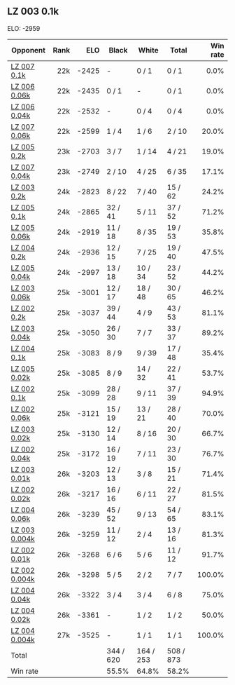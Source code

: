 ## LZ 003 0.1k ##

ELO: -2959

Opponent | Rank | ELO | Black | White | Total | Win rate
---------|-----:|----:|-------|-------|-------|-------:
[LZ 007 0.1k](LZ%20007%200.1k.md) | 22k | -2425 | - | 0 / 1 | 0 / 1 | 0.0%
[LZ 006 0.06k](LZ%20006%200.06k.md) | 22k | -2435 | 0 / 1 | - | 0 / 1 | 0.0%
[LZ 006 0.04k](LZ%20006%200.04k.md) | 22k | -2532 | - | 0 / 4 | 0 / 4 | 0.0%
[LZ 007 0.06k](LZ%20007%200.06k.md) | 22k | -2599 | 1 / 4 | 1 / 6 | 2 / 10 | 20.0%
[LZ 005 0.2k](LZ%20005%200.2k.md) | 23k | -2703 | 3 / 7 | 1 / 14 | 4 / 21 | 19.0%
[LZ 007 0.04k](LZ%20007%200.04k.md) | 23k | -2749 | 2 / 10 | 4 / 25 | 6 / 35 | 17.1%
[LZ 003 0.2k](LZ%20003%200.2k.md) | 24k | -2823 | 8 / 22 | 7 / 40 | 15 / 62 | 24.2%
[LZ 005 0.1k](LZ%20005%200.1k.md) | 24k | -2865 | 32 / 41 | 5 / 11 | 37 / 52 | 71.2%
[LZ 005 0.06k](LZ%20005%200.06k.md) | 24k | -2919 | 11 / 18 | 8 / 35 | 19 / 53 | 35.8%
[LZ 004 0.2k](LZ%20004%200.2k.md) | 24k | -2936 | 12 / 15 | 7 / 25 | 19 / 40 | 47.5%
[LZ 005 0.04k](LZ%20005%200.04k.md) | 24k | -2997 | 13 / 18 | 10 / 34 | 23 / 52 | 44.2%
[LZ 003 0.06k](LZ%20003%200.06k.md) | 25k | -3001 | 12 / 17 | 18 / 48 | 30 / 65 | 46.2%
[LZ 002 0.2k](LZ%20002%200.2k.md) | 25k | -3037 | 39 / 44 | 4 / 9 | 43 / 53 | 81.1%
[LZ 003 0.04k](LZ%20003%200.04k.md) | 25k | -3050 | 26 / 30 | 7 / 7 | 33 / 37 | 89.2%
[LZ 004 0.1k](LZ%20004%200.1k.md) | 25k | -3083 | 8 / 9 | 9 / 39 | 17 / 48 | 35.4%
[LZ 005 0.02k](LZ%20005%200.02k.md) | 25k | -3085 | 8 / 9 | 14 / 32 | 22 / 41 | 53.7%
[LZ 002 0.1k](LZ%20002%200.1k.md) | 25k | -3099 | 28 / 28 | 9 / 11 | 37 / 39 | 94.9%
[LZ 002 0.06k](LZ%20002%200.06k.md) | 25k | -3121 | 15 / 19 | 13 / 21 | 28 / 40 | 70.0%
[LZ 003 0.02k](LZ%20003%200.02k.md) | 25k | -3130 | 12 / 14 | 8 / 16 | 20 / 30 | 66.7%
[LZ 002 0.04k](LZ%20002%200.04k.md) | 25k | -3172 | 16 / 19 | 7 / 11 | 23 / 30 | 76.7%
[LZ 003 0.01k](LZ%20003%200.01k.md) | 26k | -3203 | 12 / 13 | 3 / 8 | 15 / 21 | 71.4%
[LZ 002 0.02k](LZ%20002%200.02k.md) | 26k | -3217 | 16 / 16 | 6 / 11 | 22 / 27 | 81.5%
[LZ 004 0.06k](LZ%20004%200.06k.md) | 26k | -3239 | 45 / 52 | 9 / 13 | 54 / 65 | 83.1%
[LZ 003 0.004k](LZ%20003%200.004k.md) | 26k | -3259 | 11 / 12 | 2 / 4 | 13 / 16 | 81.3%
[LZ 002 0.01k](LZ%20002%200.01k.md) | 26k | -3268 | 6 / 6 | 5 / 6 | 11 / 12 | 91.7%
[LZ 002 0.004k](LZ%20002%200.004k.md) | 26k | -3298 | 5 / 5 | 2 / 2 | 7 / 7 | 100.0%
[LZ 004 0.04k](LZ%20004%200.04k.md) | 26k | -3322 | 3 / 4 | 3 / 4 | 6 / 8 | 75.0%
[LZ 004 0.02k](LZ%20004%200.02k.md) | 26k | -3361 | - | 1 / 2 | 1 / 2 | 50.0%
[LZ 004 0.004k](LZ%20004%200.004k.md) | 27k | -3525 | - | 1 / 1 | 1 / 1 | 100.0%
Total | | | 344 / 620 | 164 / 253 | 508 / 873 | 
Win rate| | | 55.5% | 64.8% | 58.2% | 
